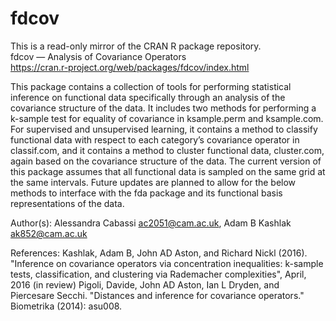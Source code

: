 # fdcov

This is a read-only mirror of the CRAN R package repository.  fdcov — Analysis of Covariance Operators  
https://cran.r-project.org/web/packages/fdcov/index.html

This package contains a collection of tools for performing statistical inference on functional data
specifically through an analysis of the covariance structure of the data. It includes two methods
for performing a k-sample test for equality of covariance in ksample.perm and ksample.com. For
supervised and unsupervised learning, it contains a method to classify functional data with respect to
each category’s covariance operator in classif.com, and it contains a method to cluster functional
data, cluster.com, again based on the covariance structure of the data.
The current version of this package assumes that all functional data is sampled on the same grid at
the same intervals. Future updates are planned to allow for the below methods to interface with the
fda package and its functional basis representations of the data.

Author(s): 
Alessandra Cabassi <ac2051@cam.ac.uk>, Adam B Kashlak <ak852@cam.ac.uk>

References:
Kashlak, Adam B, John AD Aston, and Richard Nickl (2016). "Inference on covariance operators
via concentration inequalities: k-sample tests, classification, and clustering via Rademacher
complexities", April, 2016 (in review)
Pigoli, Davide, John AD Aston, Ian L Dryden, and Piercesare Secchi. "Distances and inference for
covariance operators." Biometrika (2014): asu008.
